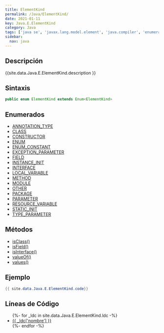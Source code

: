 ```yaml
---
title: ElementKind
permalink: /Java/ElementKind/
date: 2021-01-11
key: Java.E.ElementKind
category: Java
tags: ['java se', 'javax.lang.model.element', 'java.compiler', 'enumerado java', 'Java 1.6']
sidebar: 
  nav: java
---
```


## Descripción
{{site.data.Java.E.ElementKind.description }}

## Sintaxis
~~~java
public enum ElementKind extends Enum<ElementKind>
~~~

## Enumerados
* [ANNOTATION_TYPE](/Java/ElementKind/ANNOTATION_TYPE)
* [CLASS](/Java/ElementKind/CLASS)
* [CONSTRUCTOR](/Java/ElementKind/CONSTRUCTOR)
* [ENUM](/Java/ElementKind/ENUM)
* [ENUM_CONSTANT](/Java/ElementKind/ENUM_CONSTANT)
* [EXCEPTION_PARAMETER](/Java/ElementKind/EXCEPTION_PARAMETER)
* [FIELD](/Java/ElementKind/FIELD)
* [INSTANCE_INIT](/Java/ElementKind/INSTANCE_INIT)
* [INTERFACE](/Java/ElementKind/INTERFACE)
* [LOCAL_VARIABLE](/Java/ElementKind/LOCAL_VARIABLE)
* [METHOD](/Java/ElementKind/METHOD)
* [MODULE](/Java/ElementKind/MODULE)
* [OTHER](/Java/ElementKind/OTHER)
* [PACKAGE](/Java/ElementKind/PACKAGE)
* [PARAMETER](/Java/ElementKind/PARAMETER)
* [RESOURCE_VARIABLE](/Java/ElementKind/RESOURCE_VARIABLE)
* [STATIC_INIT](/Java/ElementKind/STATIC_INIT)
* [TYPE_PARAMETER](/Java/ElementKind/TYPE_PARAMETER)

## Métodos
* [isClass()](/Java/ElementKind/isClass)
* [isField()](/Java/ElementKind/isField)
* [isInterface()](/Java/ElementKind/isInterface)
* [valueOf()](/Java/ElementKind/valueOf)
* [values()](/Java/ElementKind/values)

## Ejemplo
~~~java
{{ site.data.Java.E.ElementKind.code}}
~~~

## Líneas de Código
<ul>
{%- for _ldc in site.data.Java.E.ElementKind.ldc -%}
   <li>
       <a href="{{_ldc['url'] }}">{{ _ldc['nombre'] }}</a>
   </li>
{%- endfor -%}
</ul>
